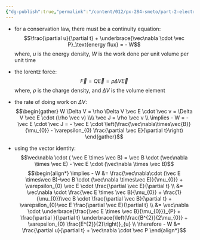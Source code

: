 ```yaml
---
{"dg-publish":true,"permalink":"/content/012/px-284-smeto/part-2-electromagnetic-theory/p-em-waves/px-284-p2-energy-in-em-fields/","noteIcon":"1","created":"2025-02-17T10:36:15.302+00:00","updated":"2025-05-07T17:45:08.970+01:00"}
---
```


- for a conservation law, there must be a continuity equation:
$$\frac{\partial u}{\partial t} + \underbrace{\vec\nabla \cdot \vec P}_\text{energy flux} = - W$$
	where, $u$ is the energy density,  $W$ is the work done per unit volume per unit time

- the lorentz force:
$$\vec F = Q \vec E = \rho \Delta V \vec E$$
	where, $\rho$ is the charge density, and $\Delta V$ is the volume element

- the rate of doing work on $\Delta V:$
$$\begin{gather}
W \Delta V = \rho \Delta V \vec E \cdot \vec v = \Delta V \vec E \cdot (\rho \vec v) \\\\
\vec J = \rho \vec v \\
\implies - W = - \vec E \cdot \vec J = - \vec E \cdot \left(\frac{\vec\nabla\times\vec{B}}{\mu_{0}} - \varepsilon_{0} \frac{\partial \vec E}{\partial t}\right)
\end{gather}$$

- using the vector identity:
$$\vec\nabla \cdot ( \vec E \times \vec B) = \vec B \cdot (\vec\nabla \times \vec E) - \vec E \cdot (\vec\nabla \times \vec B)$$
$$\begin{align*}
\implies - W &= \frac{\vec\nabla\cdot (\vec E \times\vec B)-\vec B \cdot (\vec\nabla \times\vec E)}{\mu_{0}} + \varepsilon_{0} \vec E \cdot \frac{\partial \vec E}{\partial t} \\
&= \vec\nabla \cdot \frac{\vec E \times \vec B}{\mu_{0}} + \frac{1}{\mu_{0}}\vec B \cdot \frac{\partial \vec B}{\partial t} + \varepsilon_{0}\vec E \frac{\partial \vec E}{\partial t} \\
&= \vec\nabla \cdot \underbrace{\frac{\vec E \times \vec B}{\mu_{0}}}_{P} + \frac{\partial }{\partial t} \underbrace{\left(\frac{B^{2}}{2\mu_{0}} + \varepsilon_{0} \frac{E^{2}}{2}\right)}_{u} \\
\therefore - W &= \frac{\partial u}{\partial t} + \vec\nabla \cdot \vec P
\end{align*}$$
